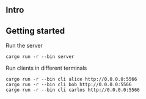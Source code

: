 ## Intro

## Getting started


Run the server
```
cargo run -r --bin server
```

Run clients in different terminals

```
cargo run -r --bin cli alice http://0.0.0.0:5566
cargo run -r --bin cli bob http://0.0.0.0:5566
cargo run -r --bin cli carlos http://0.0.0.0:5566
```

